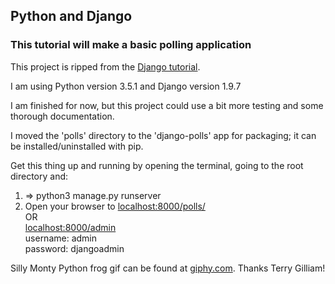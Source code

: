 ## Python and Django  
### This tutorial will make a basic polling application  

This project is ripped from the [Django tutorial](https://docs.djangoproject.com/en/1.9/intro/tutorial01/).

I am using Python version 3.5.1 and Django version 1.9.7

I am finished for now, but this project could use a bit more testing and some thorough documentation.

I moved the 'polls' directory to the 'django-polls' app for packaging; it can be installed/uninstalled with pip.

Get this thing up and running by opening the terminal, going to the root directory and:

1.  =>  python3 manage.py runserver  
2.  Open your browser to [localhost:8000/polls/](http://127.0.0.1:8000/polls/)  
OR  
[localhost:8000/admin](http://127.0.0.1:8000/admin/)  
username: admin  
password: djangoadmin  

Silly Monty Python frog gif can be found at [giphy.com](https://giphy.com/gifs/explain-python-gilliam-hPkgDK7VX6Pp6). Thanks Terry Gilliam!

